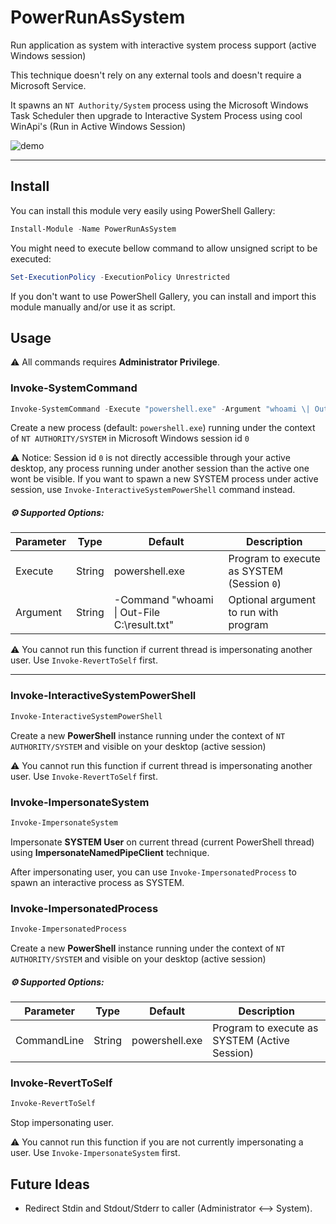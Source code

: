 # PowerRunAsSystem

Run application as system with interactive system process support (active Windows session)

This technique doesn't rely on any external tools and doesn't require a Microsoft Service.

It spawns an `NT Authority/System` process using the Microsoft Windows Task Scheduler then upgrade to Interactive System Process using cool WinApi's (Run in Active Windows Session)

![demo](https://user-images.githubusercontent.com/2520298/155295069-3c916877-e5c9-4e8d-a6dd-f13cb3d15f52.png)

---

## Install

You can install this module very easily using PowerShell Gallery:

```powershell
Install-Module -Name PowerRunAsSystem
```

You might need to execute bellow command to allow unsigned script to be executed:

```powershell
Set-ExecutionPolicy -ExecutionPolicy Unrestricted
```

If you don't want to use PowerShell Gallery, you can install and import this module manually and/or use it as script.

## Usage

⚠️ All commands requires **Administrator Privilege**. 

### Invoke-SystemCommand

```PowerShell
Invoke-SystemCommand -Execute "powershell.exe" -Argument "whoami \| Out-File C:\result.txt"
```

Create a new process (default: `powershell.exe`) running under the context of `NT AUTHORITY/SYSTEM` in Microsoft Windows session id `0`

⚠️ Notice: Session id `0` is not directly accessible through your active desktop, any process running under another session than the active one wont be visible. If you want to spawn a new SYSTEM process under active session, use `Invoke-InteractiveSystemPowerShell` command instead.

##### ⚙️ Supported Options:

| Parameter               | Type             | Default                                        | Description  |
|-------------------------|------------------|------------------------------------------------|--------------|
| Execute                 | String           | powershell.exe                                 | Program to execute as SYSTEM (Session `0`)  |
| Argument                | String           | -Command "whoami \| Out-File C:\result.txt"    | Optional argument to run with program |

⚠️ You cannot run this function if current thread is impersonating another user. Use `Invoke-RevertToSelf` first.

---

### Invoke-InteractiveSystemPowerShell

```PowerShell
Invoke-InteractiveSystemPowerShell
```

Create a new **PowerShell** instance running under the context of `NT AUTHORITY/SYSTEM` and visible on your desktop (active session)

⚠️ You cannot run this function if current thread is impersonating another user. Use `Invoke-RevertToSelf` first.

### Invoke-ImpersonateSystem

```PowerShell
Invoke-ImpersonateSystem
```

Impersonate **SYSTEM User** on current thread (current PowerShell thread) using **ImpersonateNamedPipeClient** technique.

After impersonating user, you can use `Invoke-ImpersonatedProcess` to spawn an interactive process as SYSTEM.

### Invoke-ImpersonatedProcess

```PowerShell
Invoke-ImpersonatedProcess
```

Create a new **PowerShell** instance running under the context of `NT AUTHORITY/SYSTEM` and visible on your desktop (active session)

##### ⚙️ Supported Options:

| Parameter               | Type             | Default                                        | Description  |
|-------------------------|------------------|------------------------------------------------|--------------|
| CommandLine             | String           | powershell.exe                                 | Program to execute as SYSTEM (Active Session)  |

### Invoke-RevertToSelf

```PowerShell
Invoke-RevertToSelf
```

Stop impersonating user.

⚠️ You cannot run this function if you are not currently impersonating a user. Use `Invoke-ImpersonateSystem` first.

## Future Ideas

- Redirect Stdin and Stdout/Stderr to caller (Administrator <--> System).
